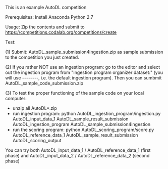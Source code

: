 This is an example AutoDL competition 

Prerequisites:
Install Anaconda Python 2.7

Usage:
Zip the contents and submit to https://competitions.codalab.org/competitions/create

Test:

(1) Submit:
AutoDL_sample_submission4ingestion.zip
as sample submission to the competition you just created.

(2) If you rather NOT use an ingestion program: go to the editor and select out the ingestion program from "Ingestion program organizer dataset:" (you will use --------, i.e. the default ingestion program). Then you can sumbmit AutoDL_sample_code_submission.zip

(3) To test the proper functioning of the sample code on your local computer:

- unzip all AutoDL*.zip
- run ingestion program:
python AutoDL_ingestion_program/ingestion.py AutoDL_input_data_1 AutoDL_sample_result_submission AutoDL_ingestion_program AutoDL_sample_submission4ingestion
- run the scoring program:
python AutoDL_scoring_program/score.py AutoDL_reference_data_1 AutoDL_sample_result_submission AutoDL_scoring_output

You can try both AutoDL_input_data_1 / AutoDL_reference_data_1 (first phase) and AutoDL_input_data_2 / AutoDL_reference_data_2 (second phase)